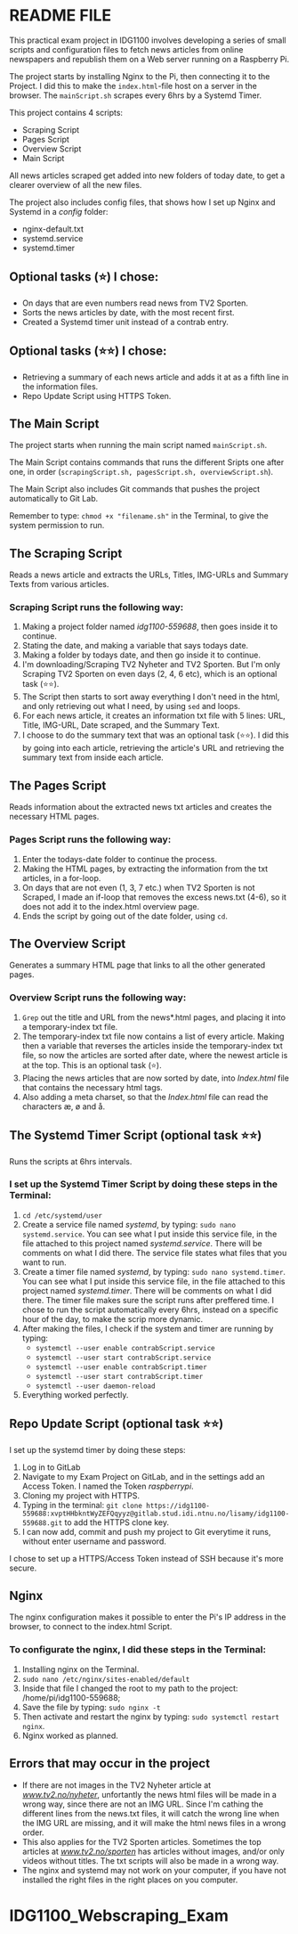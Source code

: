 # README FILE

This practical exam project in IDG1100 involves developing a series of small scripts and configuration files to fetch news articles from online newspapers and republish them on a Web server running on a Raspberry Pi. 

The project starts by installing Nginx to the Pi, then connecting it to the Project. I did this to make the `index.html`-file host on a server in the browser. The `mainScript.sh` scrapes every 6hrs by a Systemd Timer.

This project contains 4 scripts: 
  - Scraping Script
  - Pages Script
  - Overview Script
  - Main Script
  
All news articles scraped get added into new folders of today date, to get a clearer overview of all the new files. 

The project also includes config files, that shows how I set up Nginx and Systemd in a *config* folder:
  - nginx-default.txt
  - systemd.service
  - systemd.timer

## Optional tasks (⭐) I chose:
- On days that are even numbers read news from TV2 Sporten. 
- Sorts the news articles by date, with the most recent first.
- Created a Systemd timer unit instead of a contrab entry. 

## Optional tasks (⭐⭐) I chose:
- Retrieving a summary of each news article and adds it at as a fifth line in the information files. 
- Repo Update Script using HTTPS Token.

## The Main Script
The project starts when running the main script named `mainScript.sh`. 

The Main Script contains commands that runs the different Sripts one after one, in order (`scrapingScript.sh, pagesScript.sh, overviewScript.sh`).

The Main Script also includes Git commands that pushes the project automatically to Git Lab.

Remember to type: `chmod +x "filename.sh"` in the Terminal, to give the system permission to run.

## The Scraping Script 
Reads a news article and extracts the URLs, Titles, IMG-URLs and Summary Texts from various articles. 

### Scraping Script runs the following way:
1. Making a project folder named *idg1100-559688*, then goes inside it to continue. 
2. Stating the date, and making a variable that says todays date. 
3. Making a folder by todays date, and then go inside it to continue. 
4. I'm downloading/Scraping TV2 Nyheter and TV2 Sporten. But I'm only Scraping TV2 Sporten on even days (2, 4, 6 etc), which is an optional task (⭐⭐).
5. The Script then starts to sort away everything I don't need in the html, and only retrieving out what I need, by using `sed` and loops. 
6. For each news article, it creates an information txt file with 5 lines: URL, Title, IMG-URL, Date scraped, and the Summary Text. 
7. I choose to do the summary text that was an optional task (⭐⭐). I did this by going into each article, retrieving the article's URL and retrieving the summary text from inside each article. 

## The Pages Script 
Reads information about the extracted news txt articles and creates the necessary HTML pages.

### Pages Script runs the following way:
1. Enter the todays-date folder to continue the process. 
2. Making the HTML pages, by extracting the information from the txt articles, in a for-loop. 
3. On days that are not even (1, 3, 7 etc.) when TV2 Sporten is not Scraped, I made an if-loop that removes the excess news.txt (4-6), so it does not add it to the index.html overview page. 
4. Ends the script by going out of the date folder, using `cd`.

## The Overview Script 
Generates a summary HTML page that links to all the other generated pages.

### Overview Script runs the following way:
1. `Grep` out the title and URL from the news*.html pages, and placing it into a temporary-index txt file.
2. The temporary-index txt file now contains a list of every article. Making then a variable that reverses the articles inside the temporary-index txt file, so now the articles are sorted after date, where the newest article is at the top. This is an optional task (⭐). 
3. Placing the news articles that are now sorted by date, into *Index.html* file that contains the necessary html tags.
 4. Also adding a meta charset, so that the *Index.html* file can read the characters æ, ø and å.

## The Systemd Timer Script (optional task ⭐⭐)
Runs the scripts at 6hrs intervals.

### I set up the Systemd Timer Script by doing these steps in the Terminal:
1. `cd /etc/systemd/user `
2. Create a service file named *systemd*, by typing: `sudo nano systemd.service`. You can see what I put inside this service file, in the file attached to this project named *systemd.service*. There will be comments on what I did there. The service file states what files that you want to run.
3. Create a timer file named *systemd*, by typing: `sudo nano systemd.timer`. You can see what I put inside this service file, in the file attached to this project named *systemd.timer*. There will be comments on what I did there. The timer file makes sure the script runs after preffered time. I chose to run the script automatically every 6hrs, instead on a specific hour of the day, to make the scrip more dynamic. 
4. After making the files, I check if the system and timer are running by typing:
    - `systemctl --user enable contrabScript.service`
    - `systemctl --user start contrabScript.service`
    - `systemctl --user enable contrabScript.timer`
    - `systemctl --user start contrabScript.timer`
    - `systemctl --user daemon-reload`
5. Everything worked perfectly. 

## Repo Update Script (optional task ⭐⭐)
I set up the systemd timer by doing these steps:
1. Log in to GitLab
2. Navigate to my Exam Project on GitLab, and in the settings add an Access Token. I named the Token *raspberrypi*. 
3. Cloning my project with HTTPS.
4. Typing in the terminal: `git clone https://idg1100-559688:xvptHHbkntWyZEFQqyyz@gitlab.stud.idi.ntnu.no/lisamy/idg1100-559688.git` to add the HTTPS clone key. 
5. I can now add, commit and push my project to Git everytime it runs, without enter username and password.

I chose to set up a HTTPS/Access Token instead of SSH because it's more secure. 

## Nginx
The nginx configuration makes it possible to enter the Pi's IP address in the browser, to connect to the index.html Script. 
### To configurate the nginx, I did these steps in the Terminal:
1. Installing nginx on the Terminal.
2. `sudo nano /etc/nginx/sites-enabled/default`
3. Inside that file I changed the root to my path to the project: /home/pi/idg1100-559688;
4. Save the file by typing: `sudo nginx -t`
5. Then activate and restart the nginx by typing: `sudo systemctl restart nginx`.
6. Nginx worked as planned. 


## Errors that may occur in the project
- If there are not images in the TV2 Nyheter article at *www.tv2.no/nyheter*, unfortantly the news html files will be made in a wrong way, since there are not an IMG URL. Since I'm cathing the different lines from the news.txt files, it will catch the wrong line when the IMG URL are missing, and it will make the html news files in a wrong order. 
- This also applies for the TV2 Sporten articles. Sometimes the top articles at *www.tv2.no/sporten* has articles without images, and/or only videos without titles. The txt scripts will also be made in a wrong way.
- The nginx and systemd may not work on your computer, if you have not installed the right files in the right places on you computer. 
# IDG1100_Webscraping_Exam

